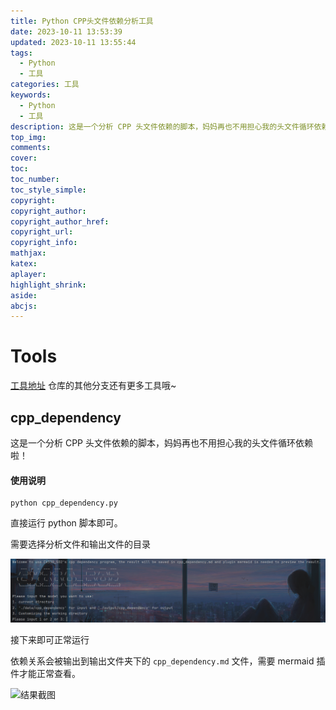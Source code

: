 ```yaml
---
title: Python CPP头文件依赖分析工具
date: 2023-10-11 13:53:39
updated: 2023-10-11 13:55:44
tags:
  - Python
  - 工具
categories: 工具
keywords:
  - Python
  - 工具
description: 这是一个分析 CPP 头文件依赖的脚本，妈妈再也不用担心我的头文件循环依赖啦！ASCII报错。
top_img:
comments:
cover:
toc:
toc_number:
toc_style_simple:
copyright:
copyright_author:
copyright_author_href:
copyright_url:
copyright_info:
mathjax:
katex:
aplayer:
highlight_shrink:
aside:
abcjs:
---
```


# Tools

[工具地址](https://github.com/Cx330-502/Tools/tree/schedule) 仓库的其他分支还有更多工具哦~

## cpp_dependency

这是一个分析 CPP 头文件依赖的脚本，妈妈再也不用担心我的头文件循环依赖啦！

#### 使用说明

```shell
python cpp_dependency.py
```

直接运行 python 脚本即可。

需要选择分析文件和输出文件的目录

![运行截图](/files_/pics/post_pics/2023-10/2023-10-11-CPP头文件依赖分析工具/pic1.png)

接下来即可正常运行

依赖关系会被输出到输出文件夹下的 `cpp_dependency.md` 文件，需要 mermaid 插件才能正常查看。

![结果截图](./images//files_/pics/post_pics/2023-10/2023-10-11-CPP头文件依赖分析工具/pic1.png)
